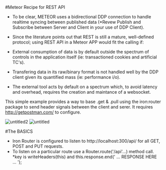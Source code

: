 #Meteor Recipe for REST API

- To be clear, METEOR uses a bidirectional DDP connection to handle realtime syncing between published data (*Revew Publish and Subscribe between Server and Client in your use of DDP Client). 

- Since the literature points out that REST is still a mature, well-defined protocol;  using REST API in a Meteor APP would fit the calling if: 

* External consumption of data is by default outside the spectrum of controls in the application itself (ie: transactioned cookies and artificial TC's).

* Transfering data in its raw/binary format is not handled well by the DDP client given its quantified mass (ie: performance i/o).

* The external tool acts by default on a spectrum which, to avoid latency and overhead, requires the creation and maintance of a websocket. 


This simple example provides a way to base .get & .pull using the iron:router package to send header signals between the client and serer. It requires http://getpostman.com/ to configure. 

![untitled2](https://cloud.githubusercontent.com/assets/23016977/21555462/43d0c4ce-ce10-11e6-910f-56567702b6ad.jpg)
![untitled](https://cloud.githubusercontent.com/assets/23016977/21555461/4397cae8-ce10-11e6-9741-2bd2b5493e1f.png)

#The BASICS

- Iron Router is configured to listen to http://localhost:300/api/ for all GET, POST and PUT requests.
- To listen on a particular route use a Router.route('/api'...) method call. 
*key is writeHeaders(this) and  this.response.end(' ... RESPONSE HERE ... ');
